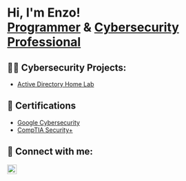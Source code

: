 <h1>Hi, I'm Enzo! <br/><a href="https://github.com/miguelenzojimenez">Programmer</a> & <a href="https://www.linkedin.com/in/mecj/">Cybersecurity Professional</a></h1>

<h2>👨‍💻 Cybersecurity Projects:</h2>

 - [Active Directory Home Lab](https://github.com/MiguelEnzoJimenez/LABURL)

<h2>🎁 Certifications</h2>

 - [Google Cybersecurity](https://coursera.org/share/25e08e46436f9683fe45d607f9ea7eda)
 - [CompTIA Security+](https://github.com/user-attachments/files/16488715/CompTIA.Security%2B.pdf)

<h2> 🤳 Connect with me:</h2>


[<img align="left" alt="JoshMadakor | LinkedIn" width="22px" src="https://cdn.jsdelivr.net/npm/simple-icons@v3/icons/linkedin.svg" />][linkedin]



[linkedin]: https://www.linkedin.com/in/mecj/
